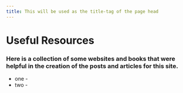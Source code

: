 ```yaml
---
title: This will be used as the title-tag of the page head
---
```


# Useful Resources

### Here is a collection of some websites and books that were helpful in the creation of the posts and articles for this site.

* one - 
* two - 
